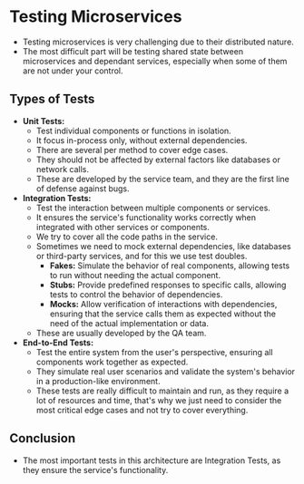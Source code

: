 # Testing Microservices

- Testing microservices is very challenging due to their distributed nature.
- The most difficult part will be testing shared state between microservices and dependant services, especially when some of them are not under your control.

## Types of Tests

- **Unit Tests:**
  - Test individual components or functions in isolation.
  - It focus in-process only, without external dependencies.
  - There are several per method to cover edge cases.
  - They should not be affected by external factors like databases or network calls.
  - These are developed by the service team, and they are the first line of defense against bugs.
- **Integration Tests:**
  - Test the interaction between multiple components or services.
  - It ensures the service's functionality works correctly when integrated with other services or components.
  - We try to cover all the code paths in the service.
  - Sometimes we need to mock external dependencies, like databases or third-party services, and for this we use test doubles.
    - **Fakes:** Simulate the behavior of real components, allowing tests to run without needing the actual component.
    - **Stubs:** Provide predefined responses to specific calls, allowing tests to control the behavior of dependencies.
    - **Mocks:** Allow verification of interactions with dependencies, ensuring that the service calls them as expected without the need of the actual implementation or data.
  - These are usually developed by the QA team.
- **End-to-End Tests:**
  - Test the entire system from the user's perspective, ensuring all components work together as expected.
  - They simulate real user scenarios and validate the system's behavior in a production-like environment.
  - These tests are really difficult to maintain and run, as they require a lot of resources and time, that's why we just need to consider the most critical edge cases and not try to cover everything.

## Conclusion

- The most important tests in this architecture are Integration Tests, as they ensure the service's functionality.
